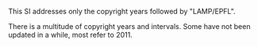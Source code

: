 This SI addresses only the copyright years followed by "LAMP/EPFL".

There is a multitude of copyright years and intervals.
Some have not been updated in a while, most refer to 2011.

